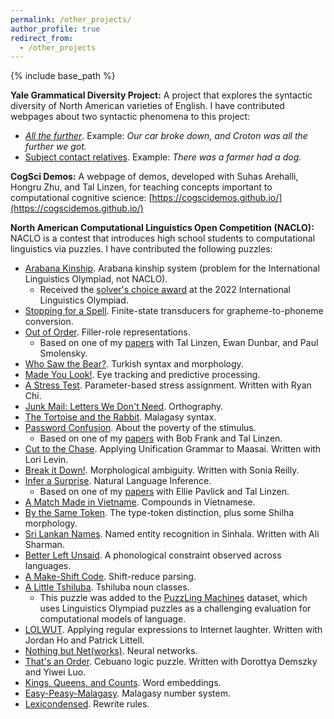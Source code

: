 ```yaml
---
permalink: /other_projects/
author_profile: true
redirect_from:
  - /other_projects
---
```


{% include base_path %}


**Yale Grammatical Diversity Project:** A project that explores the syntactic diversity of North American varieties of English. I have contributed webpages about two syntactic phenomena to this project:

* [*All the further*](https://ygdp.yale.edu/phenomena/all-the-further). Example: *Our car broke down, and Croton was all the further we got.*
* [Subject contact relatives](https://ygdp.yale.edu/phenomena/subject-contact-relatives). Example: *There was a farmer had a dog.*

**CogSci Demos:** A webpage of demos, developed with Suhas Arehalli, Hongru Zhu, and Tal Linzen, for teaching concepts important to computational cognitive science: [https://cogscidemos.github.io/](https://cogscidemos.github.io/)

**North American Computational Linguistics Open Competition (NACLO):** NACLO is a contest that introduces high school students to computational linguistics via puzzles. I have contributed the following puzzles:

* [Arabana Kinship](https://ioling.org/booklets/iol-2022-indiv-prob.us.pdf). Arabana kinship system (problem for the International Linguistics Olympiad, not NACLO).
	* Received the [solver's choice award](https://ioling.org/problems/solvers_choice) at the 2022 International Linguistics Olympiad.
* [Stopping for a Spell](https://www.nacloweb.org/resources/problems/2022/N2022-L.pdf). Finite-state transducers for grapheme-to-phoneme conversion.
* [Out of Order](https://www.nacloweb.org/resources/problems/2022/N2022-G.pdf). Filler-role representations.
	* Based on one of my [papers](https://openreview.net/pdf?id=BJx0sjC5FX) with Tal Linzen, Ewan Dunbar, and Paul Smolensky.
* [Who Saw the Bear?](https://www.nacloweb.org/resources/problems/2022/N2022-B.pdf). Turkish syntax and morphology.
* [Made You Look!](https://www.nacloweb.org/resources/problems/2021/N2021-D.pdf). Eye tracking and predictive processing.
* [A Stress Test](https://www.nacloweb.org/resources/problems/2021/N2021-Q.pdf). Parameter-based stress assignment. Written with Ryan Chi.
* [Junk Mail: Letters We Don't Need](https://www.nacloweb.org/resources/problems/2021/N2021-B.pdf). Orthography.
* [The Tortoise and the Rabbit](https://www.nacloweb.org/resources/problems/2021/N2021-A.pdf). Malagasy syntax.
* [Password Confusion](https://www.nacloweb.org/resources/problems/2020/N2020-G.pdf). About the poverty of the stimulus.
	* Based on one of my [papers](https://www.mitpressjournals.org/doi/full/10.1162/tacl_a_00304) with Bob Frank and Tal Linzen.
* [Cut to the Chase](https://www.nacloweb.org/resources/problems/2020/N2020-Q.pdf). Applying Unification Grammar to Maasai. Written with Lori Levin.
* [Break it Down!](https://www.nacloweb.org/resources/problems/2019/N2019-G.pdf). Morphological ambiguity. Written with Sonia Reilly.
* [Infer a Surprise](https://www.nacloweb.org/resources/problems/2019/N2019-O.pdf). Natural Language Inference.
	* Based on one of my [papers](https://arxiv.org/pdf/1902.01007) with Ellie Pavlick and Tal Linzen.
* [A Match Made in Vietname](https://www.nacloweb.org/resources/problems/2018/N2018-F.pdf). Compounds in Vietnamese.
* [By the Same Token](https://www.nacloweb.org/resources/problems/2018/N2018-G.pdf). The type-token distinction, plus some Shilha morphology.
* [Sri Lankan Names](https://www.nacloweb.org/resources/problems/2018/N2018-K.pdf). Named entity recognition in Sinhala. Written with Ali Sharman.
* [Better Left Unsaid](https://www.nacloweb.org/resources/problems/2018/N2018-Q.pdf). A phonological constraint observed across languages.
* [A Make-Shift Code](https://www.nacloweb.org/resources/problems/2018/N2018-R.pdf). Shift-reduce parsing.
* [A Little Tshiluba](https://www.nacloweb.org/resources/problems/2017/N2017-A.pdf). Tshiluba noun classes. 
	* This puzzle was added to the [PuzzLing Machines](https://arxiv.org/abs/2004.13161) dataset, which uses Linguistics Olympiad puzzles as a challenging evaluation for computational models of language.
* [LOLWUT](https://www.nacloweb.org/resources/problems/2017/N2017-C.pdf). Applying regular expressions to Internet laughter. Written with Jordan Ho and Patrick Littell.
* [Nothing but Net(works)](https://www.nacloweb.org/resources/problems/2017/N2017-H.pdf). Neural networks.
* [That's an Order](https://www.nacloweb.org/resources/problems/2016/N2016-D.pdf). Cebuano logic puzzle. Written with Dorottya Demszky and Yiwei Luo.
* [Kings, Queens, and Counts](https://www.nacloweb.org/resources/problems/2016/N2016-K.pdf). Word embeddings.
* [Easy-Peasy-Malagasy](https://www.nacloweb.org/resources/problems/2015/N2015-L.pdf). Malagasy number system.
* [Lexicondensed](https://www.nacloweb.org/resources/problems/2014/N2014-J.pdf). Rewrite rules.

